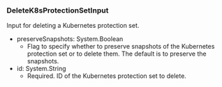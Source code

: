 ### DeleteK8sProtectionSetInput
Input for deleting a Kubernetes protection set.

- preserveSnapshots: System.Boolean
  - Flag to specify whether to preserve snapshots of the Kubernetes protection set or to delete them. The default is to preserve the snapshots.
- id: System.String
  - Required. ID of the Kubernetes protection set to delete.
